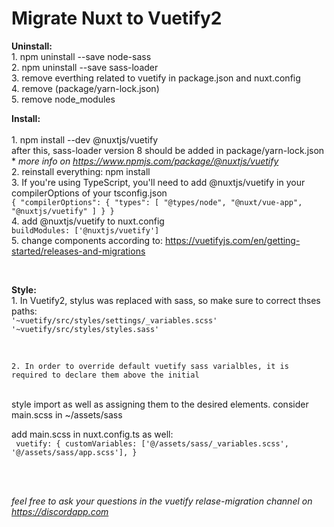 # Migrate Nuxt to Vuetify2

**Uninstall:**
<br />
    1. npm uninstall --save node-sass  <br /> 
    2. npm uninstall --save sass-loader  <br /> 
    3. remove everthing related to vuetify in package.json and nuxt.config  <br />
    4. remove (package/yarn-lock.json)  <br />
    5. remove node_modules  <br />

**Install:** <br />      
    1. npm install --dev @nuxtjs/vuetify  <br />
        after this, sass-loader version 8 should be added in package/yarn-lock.json  <br />
        * *more info on https://www.npmjs.com/package/@nuxtjs/vuetify* <br />
    2. reinstall everything: npm install <br /> 
    3. If you're using TypeScript, you'll need to add @nuxtjs/vuetify in your compilerOptions of your tsconfig.json <br />
        ```
            {
                "compilerOptions": {
                    "types": [
                    "@types/node",
                    "@nuxt/vue-app",
                    "@nuxtjs/vuetify"
                    ]
                }
            }
        ```<br />
    4. add @nuxtjs/vuetify to nuxt.config <br />
        ```
            buildModules: ['@nuxtjs/vuetify']
        ```<br />
    5. change components according to: https://vuetifyjs.com/en/getting-started/releases-and-migrations<br />

<br />

**Style:**<br />
    1. In Vuetify2, stylus was replaced with sass, so make sure to correct thses paths:  <br />
    ```
        '~vuetify/src/styles/settings/_variables.scss'
        '~vuetify/src/styles/styles.sass'
    ```
    
<br />  

    2. In order to override default vuetify sass varialbles, it is required to declare them above the initial  
<br />
     style import as well as assigning them to the desired elements. consider main.scss in ~/assets/sass 

<br />

add main.scss in nuxt.config.ts as well:<br />
      ``` 
        vuetify: {
            customVariables: ['@/assets/sass/_variables.scss',
            '@/assets/sass/app.scss'],
        }
    ```
<br />

<br /><br />

*feel free to ask your questions in the vuetify relase-migration channel on https://discordapp.com*
<br />